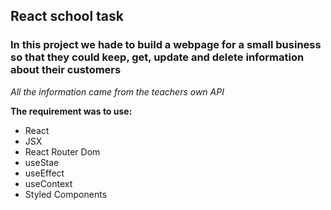## React school task

### In this project we hade to build a webpage for a small business so that they could keep, get, update and delete information about their customers

_All the information came from the teachers own API_

**The requirement was to use:**

- React
- JSX
- React Router Dom
- useStae
- useEffect
- useContext
- Styled Components
